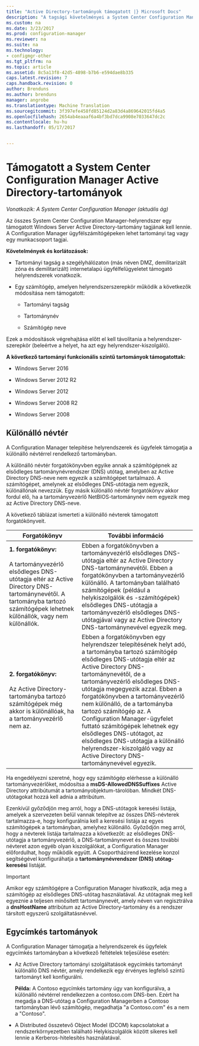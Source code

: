 ```yaml
---
title: "Active Directory-tartományok támogatott |} Microsoft Docs"
description: "A tagsági követelményei a System Center Configuration Manager helyrendszer beolvasása az Active Directory-tartományban."
ms.custom: na
ms.date: 3/23/2017
ms.prod: configuration-manager
ms.reviewer: na
ms.suite: na
ms.technology:
- configmgr-other
ms.tgt_pltfrm: na
ms.topic: article
ms.assetid: 8c5a13f8-42d5-4898-b7b6-e594dae8b335
caps.latest.revision: 7
caps.handback.revision: 0
author: Brenduns
ms.author: brenduns
manager: angrobe
ms.translationtype: Machine Translation
ms.sourcegitcommit: 3f397efe458fd85124d2a83d4a869642015fd4a5
ms.openlocfilehash: 2654ab4eaaaf6a4bf3bd7dca9908e7033647dc2c
ms.contentlocale: hu-hu
ms.lasthandoff: 05/17/2017


---
```

# <a name="supported-active-directory-domains-for-system-center-configuration-manager"></a>Támogatott a System Center Configuration Manager Active Directory-tartományok

*Vonatkozik: A System Center Configuration Manager (aktuális ág)*

Az összes System Center Configuration Manager-helyrendszer egy támogatott Windows Server Active Directory-tartomány tagjának kell lennie. A Configuration Manager ügyfélszámítógépeken lehet tartományi tag vagy egy munkacsoport tagjai.  

 **Követelmények és korlátozások:**  

-   Tartományi tagság a szegélyhálózaton (más néven DMZ, demilitarizált zóna és demilitarizált) internetalapú ügyfélfelügyeletet támogató helyrendszerek vonatkozik.  

-   Egy számítógép, amelyen helyrendszerszerepkör működik a következők módosítása nem támogatott:  

    -   Tartományi tagság  

    -   Tartománynév  

    -   Számítógép neve  

Ezek a módosítások végrehajtása előtt el kell távolítania a helyrendszer-szerepkör (beleértve a helyet, ha azt egy helyrendszer-kiszolgáló).  

**A következő tartományi funkcionális szintű tartományok támogatottak:**  
- Windows Server 2016

- Windows Server 2012 R2  

- Windows Server 2012

- Windows Server 2008 R2

- Windows Server 2008  







##  <a name="bkmk_Disjoint"></a> Különálló névtér  
A Configuration Manager telepítése helyrendszerek és ügyfelek támogatja a különálló névtérrel rendelkező tartományban.  

A különálló névtér forgatókönyvben egyike annak a számítógépnek az elsődleges tartománynévrendszer (DNS) utótag, amelyben az Active Directory DNS-neve nem egyezik a számítógépet tartalmazó. A számítógépet, amelynek az elsődleges DNS-utótagja nem egyezik, különállónak nevezzük. Egy másik különálló névtér forgatókönyv akkor fordul elő, ha a tartományvezérlő NetBIOS-tartománynév nem egyezik meg az Active Directory DNS-neve.  

A következő táblázat ismerteti a különálló névterek támogatott forgatókönyveit.  

|Forgatókönyv|További információ|  
|--------------|----------------------|  
|**1. forgatókönyv:**<br /><br /> A tartományvezérlő elsődleges DNS-utótagja eltér az Active Directory DNS-tartománynevétől. A tartományba tartozó számítógépek lehetnek különállók, vagy nem különállók.|Ebben a forgatókönyvben a tartományvezérlő elsődleges DNS-utótagja eltér az Active Directory DNS-tartománynevétől. Ebben a forgatókönyvben a tartományvezérlő különálló. A tartományban található számítógépek (például a helykiszolgálók és -számítógépek) elsődleges DNS-utótagja a tartományvezérlő elsődleges DNS-utótagjával vagy az Active Directory DNS-tartománynevével egyezik meg.|  
|**2. forgatókönyv:**<br /><br /> Az Active Directory-tartományba tartozó számítógépek még akkor is különállóak, ha a tartományvezérlő nem az.|Ebben a forgatókönyvben egy helyrendszer telepítésének helyt adó, a tartományba tartozó számítógép elsődleges DNS-utótagja eltér az Active Directory DNS-tartománynevétől, de a tartományvezérlő elsődleges DNS-utótagja megegyezik azzal. Ebben a forgatókönyvben a tartományvezérlő nem különálló, de a tartományba tartozó számítógép az. A Configuration Manager-ügyfelet futtató számítógépek lehetnek egy elsődleges DNS-utótagot, az elsődleges DNS-utótagja a különálló helyrendszer-kiszolgáló vagy az Active Directory DNS-tartománynevével egyezik.|  

 Ha engedélyezni szeretné, hogy egy számítógép elérhesse a különálló tartományvezérlőket, módosítsa a **msDS-AllowedDNSSuffixes** Active Directory attribútumát a tartományobjektum-tárolóban. Mindkét DNS-utótagokat hozzá kell adnia a attribútum.  

 Ezenkívül győződjön meg arról, hogy a DNS-utótagok keresési listája, amelyek a szervezeten belül vannak telepítve az összes DNS-névterek tartalmazza-e, hogy konfigurálnia kell a keresési listája az egyes számítógépek a tartományban, amelyhez különálló. Győződjön meg arról, hogy a névterek listája tartalmazza a következőt: az elsődleges DNS-utótagja a tartományvezérlő, a DNS-tartománynevet és összes további névteret azon egyéb olyan kiszolgálókat, a Configuration Manager előfordulhat, hogy működik együtt. A Csoportházirend kezelése konzol segítségével konfiguráhatja a **tartománynévrendszer (DNS) utótag-keresési** listáját.  

> [!IMPORTANT]  
>  Amikor egy számítógépre a Configuration Manager hivatkozik, adja meg a számítógép az elsődleges DNS-utótag használatával. Az utótagnak meg kell egyeznie a teljesen minősített tartománynevét, amely néven van regisztrálva a **dnsHostName** attribútum az Active Directory-tartomány és a rendszer társított egyszerű szolgáltatásnévvel.  

##  <a name="bkmk_SLD"></a> Egycímkés tartományok  
 A Configuration Manager támogatja a helyrendszerek és ügyfelek egycímkés tartományban a következő feltételek teljesülése esetén:  

-   Az Active Directory tartományi szolgáltatások egycímkés tartományt különálló DNS névtér, amely rendelkezik egy érvényes legfelső szintű tartományt kell konfigurálni.  

     **Példa:** A Contoso egycímkés tartomány úgy van konfigurálva, a különálló névtérrel rendelkezzen a contoso.com DNS-ben. Ezért ha megadja a DNS-utótag a Configuration Managerben a Contoso tartományban lévő számítógép, megadhatja "a Contoso.com" és a nem a "Contoso".  

-   A Distributed összetevő Object Model (DCOM) kapcsolatokat a rendszerkörnyezetben található Helykiszolgálók között sikeres kell lennie a Kerberos-hitelesítés használatával.  

